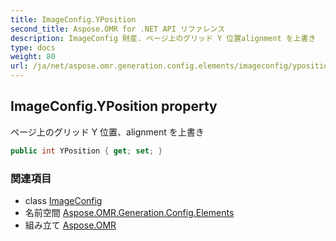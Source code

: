 ```yaml
---
title: ImageConfig.YPosition
second_title: Aspose.OMR for .NET API リファレンス
description: ImageConfig 財産. ページ上のグリッド Y 位置alignment を上書き
type: docs
weight: 80
url: /ja/net/aspose.omr.generation.config.elements/imageconfig/yposition/
---
```

## ImageConfig.YPosition property

ページ上のグリッド Y 位置、alignment を上書き

```csharp
public int YPosition { get; set; }
```

### 関連項目

* class [ImageConfig](../)
* 名前空間 [Aspose.OMR.Generation.Config.Elements](../../imageconfig/)
* 組み立て [Aspose.OMR](../../../)


